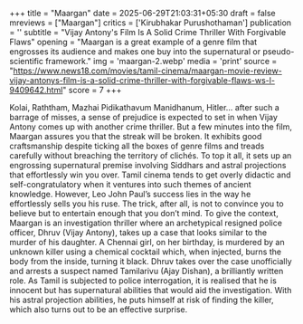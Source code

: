 +++
title = "Maargan"
date = 2025-06-29T21:03:31+05:30
draft = false
mreviews = ["Maargan"]
critics = ['Kirubhakar Purushothaman']
publication = ''
subtitle = "Vijay Antony's Film Is A Solid Crime Thriller With Forgivable Flaws"
opening = "Maargan is a great example of a genre film that engrosses its audience and makes one buy into the supernatural or pseudo-scientific framework."
img = 'maargan-2.webp'
media = 'print'
source = "https://www.news18.com/movies/tamil-cinema/maargan-movie-review-vijay-antonys-film-is-a-solid-crime-thriller-with-forgivable-flaws-ws-l-9409642.html"
score = 7
+++

Kolai, Raththam, Mazhai Pidikathavum Manidhanum, Hitler… after such a barrage of misses, a sense of prejudice is expected to set in when Vijay Antony comes up with another crime thriller. But a few minutes into the film, Maargan assures you that the streak will be broken. It exhibits good craftsmanship despite ticking all the boxes of genre films and treads carefully without breaching the territory of clichés. To top it all, it sets up an engrossing supernatural premise involving Siddhars and astral projections that effortlessly win you over. Tamil cinema tends to get overly didactic and self-congratulatory when it ventures into such themes of ancient knowledge. However, Leo John Paul’s success lies in the way he effortlessly sells you his ruse. The trick, after all, is not to convince you to believe but to entertain enough that you don’t mind. To give the context, Maargan is an investigation thriller where an archetypical resigned police officer, Dhruv (Vijay Antony), takes up a case that looks similar to the murder of his daughter. A Chennai girl, on her birthday, is murdered by an unknown killer using a chemical cocktail which, when injected, burns the body from the inside, turning it black. Dhruv takes over the case unofficially and arrests a suspect named Tamilarivu (Ajay Dishan), a brilliantly written role. As Tamil is subjected to police interrogation, it is realised that he is innocent but has supernatural abilities that would aid the investigation. With his astral projection abilities, he puts himself at risk of finding the killer, which also turns out to be an effective surprise.

